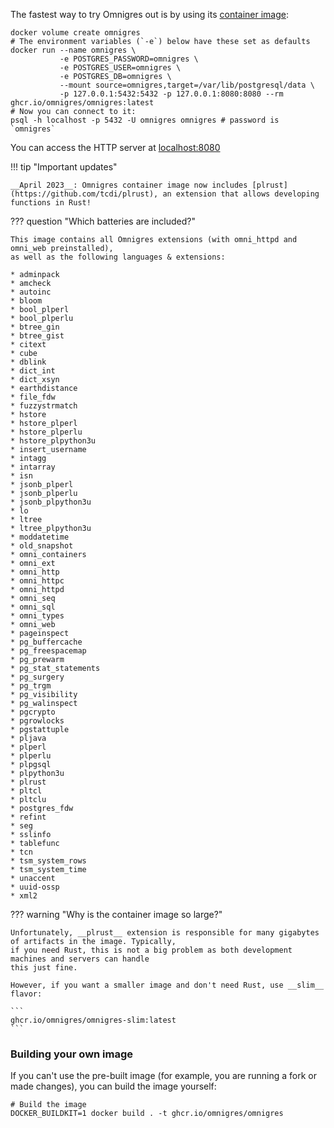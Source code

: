 The fastest way to try Omnigres out is by using
its [container image](https://github.com/omnigres/omnigres/pkgs/container/omnigres):

```shell
docker volume create omnigres
# The environment variables (`-e`) below have these set as defaults
docker run --name omnigres \
           -e POSTGRES_PASSWORD=omnigres \
           -e POSTGRES_USER=omnigres \
           -e POSTGRES_DB=omnigres \
           --mount source=omnigres,target=/var/lib/postgresql/data \
           -p 127.0.0.1:5432:5432 -p 127.0.0.1:8080:8080 --rm ghcr.io/omnigres/omnigres:latest
# Now you can connect to it:
psql -h localhost -p 5432 -U omnigres omnigres # password is `omnigres`
```

You can access the HTTP server at [localhost:8080](http://localhost:8080)

!!! tip "Important updates"

    __April 2023__: Omnigres container image now includes [plrust](https://github.com/tcdi/plrust), an extension that allows developing
    functions in Rust!

??? question "Which batteries are included?"

    This image contains all Omnigres extensions (with omni_httpd and omni_web preinstalled),
    as well as the following languages & extensions:
    
    * adminpack
    * amcheck
    * autoinc
    * bloom
    * bool_plperl
    * bool_plperlu
    * btree_gin
    * btree_gist
    * citext
    * cube
    * dblink
    * dict_int
    * dict_xsyn
    * earthdistance
    * file_fdw
    * fuzzystrmatch
    * hstore
    * hstore_plperl
    * hstore_plperlu
    * hstore_plpython3u
    * insert_username
    * intagg
    * intarray
    * isn
    * jsonb_plperl
    * jsonb_plperlu
    * jsonb_plpython3u
    * lo
    * ltree
    * ltree_plpython3u
    * moddatetime
    * old_snapshot
    * omni_containers
    * omni_ext
    * omni_http
    * omni_httpc
    * omni_httpd
    * omni_seq
    * omni_sql
    * omni_types
    * omni_web
    * pageinspect
    * pg_buffercache
    * pg_freespacemap
    * pg_prewarm
    * pg_stat_statements
    * pg_surgery
    * pg_trgm
    * pg_visibility
    * pg_walinspect
    * pgcrypto
    * pgrowlocks
    * pgstattuple
    * pljava
    * plperl
    * plperlu
    * plpgsql
    * plpython3u
    * plrust
    * pltcl
    * pltclu
    * postgres_fdw
    * refint
    * seg
    * sslinfo
    * tablefunc
    * tcn
    * tsm_system_rows
    * tsm_system_time
    * unaccent
    * uuid-ossp
    * xml2

??? warning "Why is the container image so large?"

    Unfortunately, __plrust__ extension is responsible for many gigabytes of artifacts in the image. Typically,
    if you need Rust, this is not a big problem as both development machines and servers can handle
    this just fine.

    However, if you want a smaller image and don't need Rust, use __slim__ flavor:

    ```
    ghcr.io/omnigres/omnigres-slim:latest
    ```

### Building your own image

If you can't use the pre-built image (for example, you are running a fork or made changes), you can build the image
yourself:

```shell
# Build the image
DOCKER_BUILDKIT=1 docker build . -t ghcr.io/omnigres/omnigres
```
